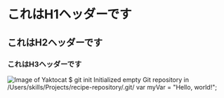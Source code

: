 # これはH1ヘッダーです
## これはH2ヘッダーです
### これはH3ヘッダーです
![Image of Yaktocat](https://octodex.github.com/images/yaktocat.png)
$ git init
Initialized empty Git repository in /Users/skills/Projects/recipe-repository/.git/
var myVar = "Hello, world!";
